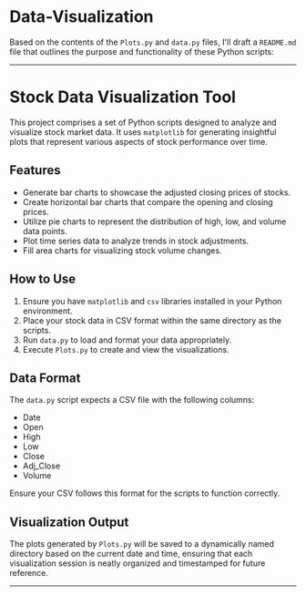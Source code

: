 # Data-Visualization

Based on the contents of the `Plots.py` and `data.py` files, I'll draft a `README.md` file that outlines the purpose and functionality of these Python scripts:

---

# Stock Data Visualization Tool

This project comprises a set of Python scripts designed to analyze and visualize stock market data. It uses `matplotlib` for generating insightful plots that represent various aspects of stock performance over time.

## Features

- Generate bar charts to showcase the adjusted closing prices of stocks.
- Create horizontal bar charts that compare the opening and closing prices.
- Utilize pie charts to represent the distribution of high, low, and volume data points.
- Plot time series data to analyze trends in stock adjustments.
- Fill area charts for visualizing stock volume changes.

## How to Use

1. Ensure you have `matplotlib` and `csv` libraries installed in your Python environment.
2. Place your stock data in CSV format within the same directory as the scripts.
3. Run `data.py` to load and format your data appropriately.
4. Execute `Plots.py` to create and view the visualizations.

## Data Format

The `data.py` script expects a CSV file with the following columns:

- Date
- Open
- High
- Low
- Close
- Adj_Close
- Volume

Ensure your CSV follows this format for the scripts to function correctly.

## Visualization Output

The plots generated by `Plots.py` will be saved to a dynamically named directory based on the current date and time, ensuring that each visualization session is neatly organized and timestamped for future reference.

---
